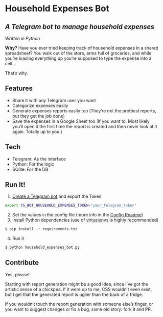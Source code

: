 # Household Expenses Bot

## _A Telegram bot to manage household expenses_
_Written in Python_

**Why?** Have you ever tried keeping track of household expenses in a shared spreadsheet? You walk out of the store, arms full of groceries, and while you’re loading everything up you’re supposed to type the expense into a cell…

That’s why. 

## Features

- Share it with any Telegram user you want
- Categorize expenses easily
- Generate expenses reports easily too (They’re not the prettiest reports, but they get the job done)
- Save the expenses in a Google Sheet too (If you want to. Most likely you’ll open it the first time the report is created and then never look at it again. Totally up to you.)

## Tech
- Telegram: As the interface
- Python: For the logic
- SQlite: For the DB

## Run It!
1. [Create a Telegram bot] and export the Token
```sh
export TG_BOT_HOUSEHOLD_EXPENSES_TOKEN="your_telegram_token"
```
2. Set the values in the config file (more info in the [Config Readme])
3. Install Python dependencies (use of [virtualenvs] is highly recommended)
```sh
$ pip install -r requirements.txt
```
4. Run it
```sh
$ python household_expenses_bot.py
```
## Contribute
Yes, please!

Starting with report generation might be a good idea, since I’ve got the artistic sense of a chickpea. If it were up to me, CSS wouldn’t even exist, but I get that the generated report is uglier than the back of a fridge.

If you wouldn’t touch the report generation with someone else’s finger, or you want to suggest changes or fix a bug, same old story: fork it and PR.

[//]: # 
   [Create a Telegram bot]: <https://telegram.me/BotFather>
   [virtualenvs]: <https://virtualenv.pypa.io/en/latest/>
   [Config Readme]: <https://github.com/FedeAlonso/household_expenses_bot/blob/main/conf/README.md>
